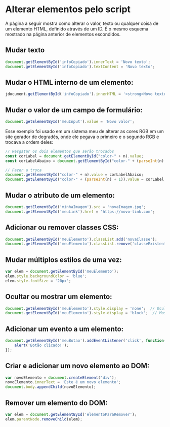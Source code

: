 # Alterar elementos pelo script

A página a seguir mostra como alterar o valor, texto ou qualquer coisa de um elemento HTML, definido através de um ID. É o mesmo esquema mostrado na página anterior de elementos escondidos.

## Mudar texto

```javascript
document.getElementById('infoCopiado').innerText = 'Novo texto';
document.getElementById('infoCopiado').textContent = 'Novo texto';
```

## **Mudar o HTML interno de um elemento**:

```javascript
jdocument.getElementById('infoCopiado').innerHTML = '<strong>Novo texto com HTML</strong>';
```

## **Mudar o valor de um campo de formulário**:

```javascript
document.getElementById('meuInput').value = 'Novo valor';
```

Esse exemplo foi usado em um sistema meu de alterar as cores RGB em um site gerador de degradês, onde ele pegava o primeiro e o segundo RGB e trocava a ordem deles:

```javascript
// Resgatar os dois elementos que serão trocados
const corLabel = document.getElementById("color-" + n).value;
const corLabelAbaixo = document.getElementById("color-" + (parseInt(n) + 1)).value;

// Fazer a troca
document.getElementById("color-" + n).value = corLabelAbaixo;
document.getElementById("color-" + (parseInt(n) + 1)).value = corLabel;
```

## **Mudar o atributo de um elemento**:

```javascript
document.getElementById('minhaImagem').src = 'novaImagem.jpg';
document.getElementById('meuLink').href = 'https://novo-link.com';
```

## **Adicionar ou remover classes CSS**:

```javascript
document.getElementById('meuElemento').classList.add('novaClasse');
document.getElementById('meuElemento').classList.remove('classeExistente');
```

## **Mudar múltiplos estilos de uma vez**:

```javascript
var elem = document.getElementById('meuElemento');
elem.style.backgroundColor = 'blue';
elem.style.fontSize = '20px';
```

## **Ocultar ou mostrar um elemento**:

```javascript
document.getElementById('meuElemento').style.display = 'none';  // Ocultar
document.getElementById('meuElemento').style.display = 'block';  // Mostrar
```

## **Adicionar um evento a um elemento**:

```javascript
document.getElementById('meuBotao').addEventListener('click', function() {
    alert('Botão clicado!');
});
```

## **Criar e adicionar um novo elemento ao DOM**:

```javascript
var novoElemento = document.createElement('div');
novoElemento.innerText = 'Este é um novo elemento';
document.body.appendChild(novoElemento);
```

## **Remover um elemento do DOM**:

```javascript
var elem = document.getElementById('elementoParaRemover');
elem.parentNode.removeChild(elem);
```
